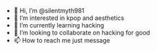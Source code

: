 - 👋 Hi, I’m @silentmyth981
- 👀 I’m interested in kpop and aesthetics
- 🌱 I’m currently learning hacking
- 💞️ I’m looking to collaborate on hacking for good
- 📫 How to reach me just message

<!---
silentmyth981/silentmyth981 is a ✨ special ✨ repository because its `README.md` (this file) appears on your GitHub profile.
You can click the Preview link to take a look at your changes.
--->
